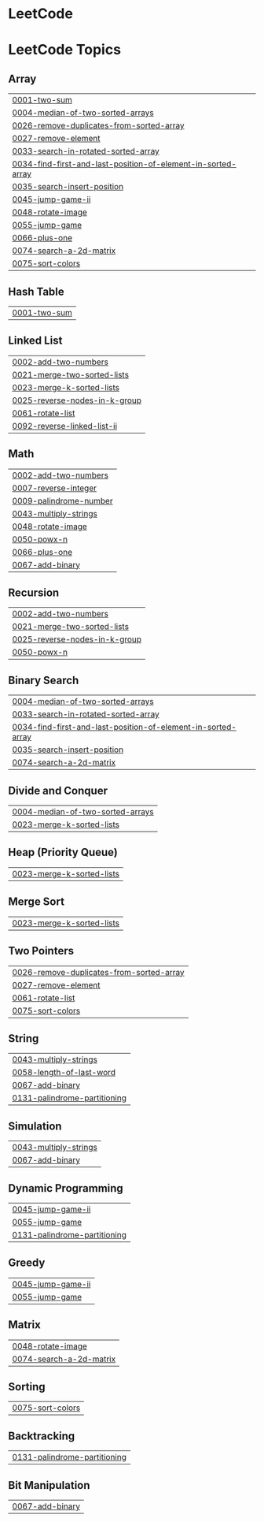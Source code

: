 # LeetCode
<!---LeetCode Topics Start-->
# LeetCode Topics
## Array
|  |
| ------- |
| [0001-two-sum](https://github.com/Bharath1052/LeetCode/tree/master/0001-two-sum) |
| [0004-median-of-two-sorted-arrays](https://github.com/Bharath1052/LeetCode/tree/master/0004-median-of-two-sorted-arrays) |
| [0026-remove-duplicates-from-sorted-array](https://github.com/Bharath1052/LeetCode/tree/master/0026-remove-duplicates-from-sorted-array) |
| [0027-remove-element](https://github.com/Bharath1052/LeetCode/tree/master/0027-remove-element) |
| [0033-search-in-rotated-sorted-array](https://github.com/Bharath1052/LeetCode/tree/master/0033-search-in-rotated-sorted-array) |
| [0034-find-first-and-last-position-of-element-in-sorted-array](https://github.com/Bharath1052/LeetCode/tree/master/0034-find-first-and-last-position-of-element-in-sorted-array) |
| [0035-search-insert-position](https://github.com/Bharath1052/LeetCode/tree/master/0035-search-insert-position) |
| [0045-jump-game-ii](https://github.com/Bharath1052/LeetCode/tree/master/0045-jump-game-ii) |
| [0048-rotate-image](https://github.com/Bharath1052/LeetCode/tree/master/0048-rotate-image) |
| [0055-jump-game](https://github.com/Bharath1052/LeetCode/tree/master/0055-jump-game) |
| [0066-plus-one](https://github.com/Bharath1052/LeetCode/tree/master/0066-plus-one) |
| [0074-search-a-2d-matrix](https://github.com/Bharath1052/LeetCode/tree/master/0074-search-a-2d-matrix) |
| [0075-sort-colors](https://github.com/Bharath1052/LeetCode/tree/master/0075-sort-colors) |
## Hash Table
|  |
| ------- |
| [0001-two-sum](https://github.com/Bharath1052/LeetCode/tree/master/0001-two-sum) |
## Linked List
|  |
| ------- |
| [0002-add-two-numbers](https://github.com/Bharath1052/LeetCode/tree/master/0002-add-two-numbers) |
| [0021-merge-two-sorted-lists](https://github.com/Bharath1052/LeetCode/tree/master/0021-merge-two-sorted-lists) |
| [0023-merge-k-sorted-lists](https://github.com/Bharath1052/LeetCode/tree/master/0023-merge-k-sorted-lists) |
| [0025-reverse-nodes-in-k-group](https://github.com/Bharath1052/LeetCode/tree/master/0025-reverse-nodes-in-k-group) |
| [0061-rotate-list](https://github.com/Bharath1052/LeetCode/tree/master/0061-rotate-list) |
| [0092-reverse-linked-list-ii](https://github.com/Bharath1052/LeetCode/tree/master/0092-reverse-linked-list-ii) |
## Math
|  |
| ------- |
| [0002-add-two-numbers](https://github.com/Bharath1052/LeetCode/tree/master/0002-add-two-numbers) |
| [0007-reverse-integer](https://github.com/Bharath1052/LeetCode/tree/master/0007-reverse-integer) |
| [0009-palindrome-number](https://github.com/Bharath1052/LeetCode/tree/master/0009-palindrome-number) |
| [0043-multiply-strings](https://github.com/Bharath1052/LeetCode/tree/master/0043-multiply-strings) |
| [0048-rotate-image](https://github.com/Bharath1052/LeetCode/tree/master/0048-rotate-image) |
| [0050-powx-n](https://github.com/Bharath1052/LeetCode/tree/master/0050-powx-n) |
| [0066-plus-one](https://github.com/Bharath1052/LeetCode/tree/master/0066-plus-one) |
| [0067-add-binary](https://github.com/Bharath1052/LeetCode/tree/master/0067-add-binary) |
## Recursion
|  |
| ------- |
| [0002-add-two-numbers](https://github.com/Bharath1052/LeetCode/tree/master/0002-add-two-numbers) |
| [0021-merge-two-sorted-lists](https://github.com/Bharath1052/LeetCode/tree/master/0021-merge-two-sorted-lists) |
| [0025-reverse-nodes-in-k-group](https://github.com/Bharath1052/LeetCode/tree/master/0025-reverse-nodes-in-k-group) |
| [0050-powx-n](https://github.com/Bharath1052/LeetCode/tree/master/0050-powx-n) |
## Binary Search
|  |
| ------- |
| [0004-median-of-two-sorted-arrays](https://github.com/Bharath1052/LeetCode/tree/master/0004-median-of-two-sorted-arrays) |
| [0033-search-in-rotated-sorted-array](https://github.com/Bharath1052/LeetCode/tree/master/0033-search-in-rotated-sorted-array) |
| [0034-find-first-and-last-position-of-element-in-sorted-array](https://github.com/Bharath1052/LeetCode/tree/master/0034-find-first-and-last-position-of-element-in-sorted-array) |
| [0035-search-insert-position](https://github.com/Bharath1052/LeetCode/tree/master/0035-search-insert-position) |
| [0074-search-a-2d-matrix](https://github.com/Bharath1052/LeetCode/tree/master/0074-search-a-2d-matrix) |
## Divide and Conquer
|  |
| ------- |
| [0004-median-of-two-sorted-arrays](https://github.com/Bharath1052/LeetCode/tree/master/0004-median-of-two-sorted-arrays) |
| [0023-merge-k-sorted-lists](https://github.com/Bharath1052/LeetCode/tree/master/0023-merge-k-sorted-lists) |
## Heap (Priority Queue)
|  |
| ------- |
| [0023-merge-k-sorted-lists](https://github.com/Bharath1052/LeetCode/tree/master/0023-merge-k-sorted-lists) |
## Merge Sort
|  |
| ------- |
| [0023-merge-k-sorted-lists](https://github.com/Bharath1052/LeetCode/tree/master/0023-merge-k-sorted-lists) |
## Two Pointers
|  |
| ------- |
| [0026-remove-duplicates-from-sorted-array](https://github.com/Bharath1052/LeetCode/tree/master/0026-remove-duplicates-from-sorted-array) |
| [0027-remove-element](https://github.com/Bharath1052/LeetCode/tree/master/0027-remove-element) |
| [0061-rotate-list](https://github.com/Bharath1052/LeetCode/tree/master/0061-rotate-list) |
| [0075-sort-colors](https://github.com/Bharath1052/LeetCode/tree/master/0075-sort-colors) |
## String
|  |
| ------- |
| [0043-multiply-strings](https://github.com/Bharath1052/LeetCode/tree/master/0043-multiply-strings) |
| [0058-length-of-last-word](https://github.com/Bharath1052/LeetCode/tree/master/0058-length-of-last-word) |
| [0067-add-binary](https://github.com/Bharath1052/LeetCode/tree/master/0067-add-binary) |
| [0131-palindrome-partitioning](https://github.com/Bharath1052/LeetCode/tree/master/0131-palindrome-partitioning) |
## Simulation
|  |
| ------- |
| [0043-multiply-strings](https://github.com/Bharath1052/LeetCode/tree/master/0043-multiply-strings) |
| [0067-add-binary](https://github.com/Bharath1052/LeetCode/tree/master/0067-add-binary) |
## Dynamic Programming
|  |
| ------- |
| [0045-jump-game-ii](https://github.com/Bharath1052/LeetCode/tree/master/0045-jump-game-ii) |
| [0055-jump-game](https://github.com/Bharath1052/LeetCode/tree/master/0055-jump-game) |
| [0131-palindrome-partitioning](https://github.com/Bharath1052/LeetCode/tree/master/0131-palindrome-partitioning) |
## Greedy
|  |
| ------- |
| [0045-jump-game-ii](https://github.com/Bharath1052/LeetCode/tree/master/0045-jump-game-ii) |
| [0055-jump-game](https://github.com/Bharath1052/LeetCode/tree/master/0055-jump-game) |
## Matrix
|  |
| ------- |
| [0048-rotate-image](https://github.com/Bharath1052/LeetCode/tree/master/0048-rotate-image) |
| [0074-search-a-2d-matrix](https://github.com/Bharath1052/LeetCode/tree/master/0074-search-a-2d-matrix) |
## Sorting
|  |
| ------- |
| [0075-sort-colors](https://github.com/Bharath1052/LeetCode/tree/master/0075-sort-colors) |
## Backtracking
|  |
| ------- |
| [0131-palindrome-partitioning](https://github.com/Bharath1052/LeetCode/tree/master/0131-palindrome-partitioning) |
## Bit Manipulation
|  |
| ------- |
| [0067-add-binary](https://github.com/Bharath1052/LeetCode/tree/master/0067-add-binary) |
<!---LeetCode Topics End-->
